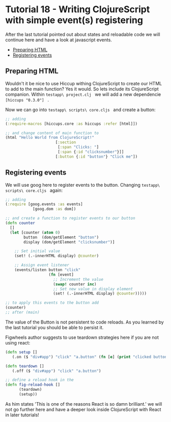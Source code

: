 # Tutorial 18 - Writing **ClojureScript** with simple **event(s)** registering
After the last tutorial pointed out about states and reloadable code we will continue here and have a look at javascript events.

- [Preparing HTML](#preparing-html)
- [Registering events](#registering-events)

## Preparing HTML
Wouldn't it be nice to use Hiccup withing ClojureScript to create our HTML to add to the main function?
Yes it would. So lets include its ClojureScript companion. Within `testapp\ project.clj ` we will add a new dependencie `[hiccups "0.3.0"] ` .

Now we can go into `testapp\ scripts\ core.cljs ` and create a button:

```clojure
;; adding
(:require-macros [hiccups.core :as hiccups :refer [html]])

;; and change content of main function to
(html "Hello World from ClojureScript!"
                      [:section
                       [:span "Clicks: "]
                       [:span {:id "clicksnumber"}]]
                      [:button {:id "button"} "Click me"])

```

## Registering events
We will use goog here to register events to the button. Changing `testapp\ scripts\ core.cljs ` again:

```clojure
;; adding
(:require [goog.events :as events]
            [goog.dom :as dom])

;; and create a function to register events to our button
(defn counter
  []
  (let [counter (atom 0)
        button  (dom/getElement "button")
        display (dom/getElement "clicksnumber")]

    ;; Set initial value
    (set! (.-innerHTML display) @counter)

    ;; Assign event listener
    (events/listen button "click"
                   (fn [event]
                     ;; Increment the value
                     (swap! counter inc)
                     ;; Set new value in display element
                     (set! (.-innerHTML display) @counter)))))

;; to apply this events to the button add
(counter)
;; after (main)

```

The value of the Button is not persistent to code reloads. As you learned by the last tutorial you should be able to persist it.

Figwheels author suggests to use teardown strategies here if you are not using react:

```clojure
(defn setup []
   (.on ($ "div#app") "click" "a.button" (fn [e] (print "clicked button"))))

(defn teardown []
   (.off ($ "div#app") "click" "a.button")

;; define a reload hook in the
(defn fig-reload-hook []
      (teardown)
      (setup))

```

As him states 'This is one of the reasons React is so damn brilliant.' we will not go further here and have a deeper look inside ClojureScript with React in later tutorials!
